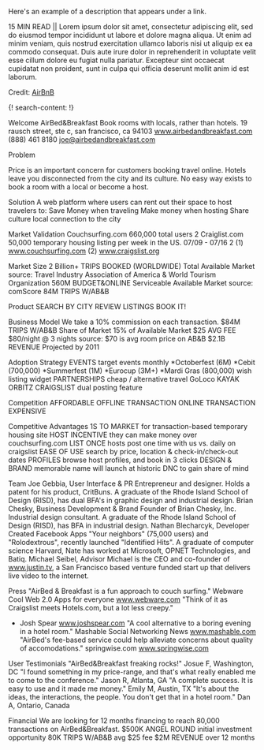 Here's an example of a description that appears under a link.

15 MIN READ || Lorem ipsum dolor sit amet, consectetur adipiscing elit, sed do eiusmod tempor incididunt ut labore et dolore magna aliqua. Ut enim ad minim veniam, quis nostrud exercitation ullamco laboris nisi ut aliquip ex ea commodo consequat. Duis aute irure dolor in reprehenderit in voluptate velit esse cillum dolore eu fugiat nulla pariatur. Excepteur sint occaecat cupidatat non proident, sunt in culpa qui officia deserunt mollit anim id est laborum.

Credit: [AirBnB](https://www.airbnb.com/)


{! search-content: !}

Welcome
AirBed&Breakfast
Book rooms with locals, rather than hotels.
19 rausch street, ste c, san francisco, ca 94103 www.airbedandbreakfast.com (888) 461 8180 joe@airbedandbreakfast.com

Problem

Price is an important concern for customers booking travel online.
Hotels leave you disconnected from the city and its culture.
No easy way exists to book a room with a local or become a host.

Solution
A web platform where users can rent out their space to host travelers to:
Save Money when traveling
Make money when hosting
Share culture local connection to the city

Market Validation
Couchsurfing.com
660,000 total users 2
Craiglist.com
50,000 temporary housing listing per week in the US. 07/09 - 07/16 2
(1) www.couchsurfing.com
(2) www.craigslist.org

Market Size
2 Billion+
TRIPS BOOKED (WORLDWIDE)
Total Available Market
source: Travel Industry Association of America & World Tourism Organization
560M
BUDGET&ONLINE
Serviceable Available Market
source: comScore
84M
TRIPS W/AB&B

Product
SEARCH BY CITY 
REVIEW LISTINGS
BOOK IT!

Business Model
We take a 10% commission on each transaction.
$84M
TRIPS W/AB&B
Share of Market
15% of Available Market
$25
AVG FEE
$80/night @ 3 nights
source: $70 is avg room price on AB&B
$2.1B
REVENUE
Projected by 2011

Adoption Strategy
EVENTS
target events monthly
*Octoberfest (6M)
*Cebit (700,000)
*Summerfest (1M)
*Eurocup (3M+)
*Mardi Gras (800,000)
wish listing widget
PARTNERSHIPS
cheap / alternative travel
GoLoco
KAYAK
ORBITZ
CRAIGSLIST
dual posting feature

Competition
AFFORDABLE
OFFLINE TRANSACTION
ONLINE TRANSACTION
EXPENSIVE


Competitive Advantages
1S TO MARKET
for transaction-based temporary housing site
HOST INCENTIVE
they can make money over couchsurfing.com
LIST ONCE
hosts post one time with us vs. daily on craigslist
EASE OF USE
search by price, location & check-in/check-out dates
PROFILES
browse host profiles, and book in 3 clicks
DESIGN & BRAND
memorable name will launch at historic DNC to gain share of mind

Team
Joe Gebbia, User Interface & PR
Entrepreneur and designer. Holds a patent for his product, CritBuns. A graduate of the Rhode Island School of Design (RISD), has dual BFA's in graphic design and industrial design.
Brian Chesky, Business Development & Brand
Founder of Brian Chesky, Inc. Industrial design consultant. A graduate of the Rhode Island School of Design (RISD), has BFA in industrial design.
Nathan Blecharcyk, Developer
Created Facebook Apps "Your neighbors" (75,000 users) and "Rolodextrous", recently launched "Identified Hits". A graduate of computer science Harvard, Nate has worked at Microsoft, OPNET Technologies, and Batiq.
Michael Seibel, Advisor
Michael is the CEO and co-founder of www.justin.tv, a San Francisco based venture funded start up that delivers live video to the internet.

Press
"AirBed & Breakfast is a fun approach to couch surfing."
Webware Cool Web 2.0 Apps for everyone
www.webware.com
"Think of it as Craigslist meets Hotels.com, but a lot less creepy."
+ Josh Spear
www.joshspear.com
"A cool alternative to a boring evening in a hotel room."
Mashable Social Networking News
www.mashable.com
"AirBed's fee-based service could help alleviate concerns about quality of accomodations."
springwise.com
www.springwise.com


User Testimonials
"AirBed&Breakfast freaking rocks!"
Josue F, Washington, DC
"I found something in my price-range, and that's what really enabled me to come to the conference."
Jason R, Atlanta, GA
"A complete success. It is easy to use and it made me money."
Emily M, Austin, TX
"It's about the ideas, the interactions, the people. You don't get that in a hotel room."
Dan A, Ontario, Canada

Financial
We are looking for 12 months financing to reach 80,000 transactions on AirBed&Breakfast.
$500K 
ANGEL ROUND 
initial investment opportunity
80K 
TRIPS W/AB&B 
avg $25 fee
$2M 
REVENUE 
over 12 months

